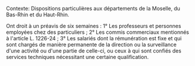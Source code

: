 Contexte: Dispositions particulières aux départements de la Moselle, du Bas-Rhin et du Haut-Rhin.

Ont droit à un préavis de six semaines : 1° Les professeurs et personnes employées chez des particuliers ; 2° Les commis commerciaux mentionnés à l'article L. 1226-24 ; 3° Les salariés dont la rémunération est fixe et qui sont chargés de manière permanente de la direction ou la surveillance d'une activité ou d'une partie de celle-ci, ou ceux à qui sont confiés des services techniques nécessitant une certaine qualification.